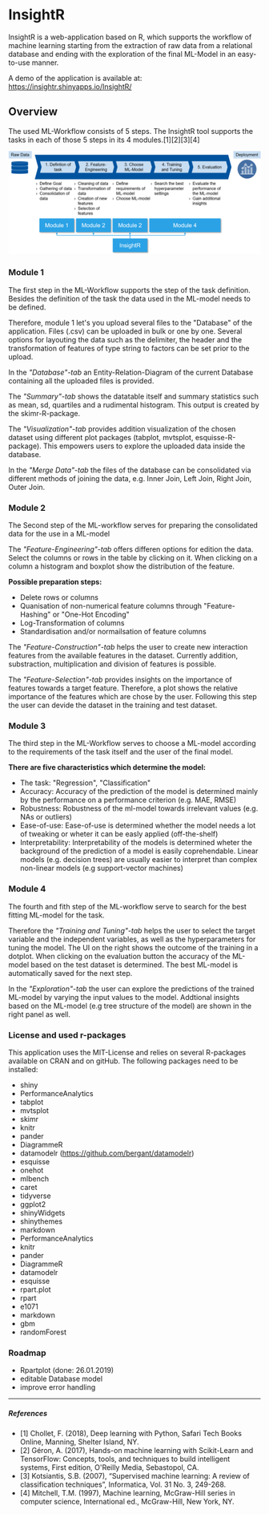 # InsightR
InsightR is a web-application based on R, which supports the workflow of machine learning starting from the extraction of raw data from a relational database and ending with the exploration of the final ML-Model in an easy-to-use manner.

A demo of the application is available at: https://insightr.shinyapps.io/InsightR/

## Overview
The used ML-Workflow consists of 5 steps. The InsightR tool supports the tasks in each of those 5 steps in its 4 modules.[1][2][3][4]

![alt text](images/workflow.png "5 Steps of ML-Workflow")


### Module 1
The first step in the ML-Workflow supports the step of the task definition. Besides the definition of the task the data used in the ML-model needs to be defined. 

Therefore, module 1 let's you upload several files to the "Database" of the application. Files (.csv) can be uploaded in bulk or one by one. Several options for layouting the data such as the delimiter, the header and the transformation of features of type string to factors can be set prior to the upload.

In the *"Database"-tab* an Entity-Relation-Diagram of the current Database containing all the uploaded files is provided.

The *"Summary"-tab* shows the datatable itself and summary statistics such as mean, sd, quartiles and a rudimental histogram. This output is created by the skimr-R-package.

The *"Visualization"-tab* provides addition visualization of the chosen dataset using different plot packages (tabplot, mvtsplot, esquisse-R-package). This empowers users to explore the uploaded data inside the database.

In the *"Merge Data"-tab* the files of the database can be consolidated via different methods of joining the data, e.g. Inner Join, Left Join, Right Join, Outer Join.
### Module 2
The Second step of the ML-workflow serves for preparing the consolidated data for the use in a ML-model

The *"Feature-Engineering"-tab* offers differen options for edition the data. Select the columns or rows in the table by clicking on it. When clicking on a column a histogram and boxplot show the distribution of the feature.

**Possible preparation steps:**
* Delete rows or columns
* Quanisation of non-numerical feature columns through "Feature-Hashing" or "One-Hot Encoding"
* Log-Transformation of columns
* Standardisation and/or normailsation of feature columns

The *"Feature-Construction"-tab* helps the user to create new interaction features from the available features in the dataset. Currently addition, substraction, multiplication and division of features is possible.

The *"Feature-Selection"-tab* provides insights on the importance of features towards a target feature. Therefore, a plot shows the relative importance of the features which are chose by the user. Following this step the user can devide the dataset in the training and test dataset.
### Module 3
The third step in the ML-Workflow serves to choose a ML-model according to the requirements of the task itself and the user of the final model.

**There are five characteristics which determine the model:**
* The task: "Regression", "Classification"
* Accuracy: Accuracy of the prediction of the model is determined mainly by the performance on a performance criterion (e.g. MAE, RMSE)  
* Robustness: Robustness of the ml-model towards irrelevant values (e.g. NAs or outliers) 
* Ease-of-use: Ease-of-use is determined whether the model needs a lot of tweaking or wheter it can be easly applied (off-the-shelf)
* Interpretability: Interpretability of the models is determined wheter the background of the prediction of a model is easily coprehendable. Linear models (e.g. decision trees) are usually easier to interpret than complex non-linear models (e.g support-vector machines)
### Module 4
The fourth and fith step of the ML-workflow serve to search for the best fitting ML-model for the task. 

Therefore the *"Training and Tuning"-tab* helps the user to select the target variable and the independent variables, as well as the hyperparameters for tuning the model. The UI on the right shows the outcome of the training in a dotplot. When clicking on the evaluation button the accuracy of the ML-model based on the test dataset is determined. The best ML-model is automatically saved for the next step.

In the *"Exploration"-tab* the user can explore the predictions of the trained ML-model by varying the input values to the model. Addtional insights based on the ML-model (e.g tree structure of the model) are shown in the right panel as well.
### License and used r-packages
This application uses the MIT-License and relies on several R-packages available on CRAN and on gitHub. The following packages need to be installed:

* shiny
* PerformanceAnalytics
* tabplot
* mvtsplot
* skimr
* knitr
* pander
* DiagrammeR
* datamodelr (https://github.com/bergant/datamodelr)
* esquisse
* onehot
* mlbench
* caret
* tidyverse
* ggplot2
* shinyWidgets
* shinythemes
* markdown
* PerformanceAnalytics
* knitr
* pander
* DiagrammeR
* datamodelr
* esquisse
* rpart.plot
* rpart
* e1071
* markdown
* gbm
* randomForest

### Roadmap
* Rpartplot (done: 26.01.2019)
* editable Database model
* improve error handling

---
##### References
* [1] Chollet, F. (2018), Deep learning with Python, Safari Tech Books Online, Manning, Shelter Island, NY.
* [2] Géron, A. (2017), Hands-on machine learning with Scikit-Learn and TensorFlow: Concepts, tools, and techniques to build intelligent systems, First edition, O'Reilly Media, Sebastopol, CA.
* [3] Kotsiantis, S.B. (2007), “Supervised machine learning: A review of classification techniques”, Informatica, Vol. 31 No. 3, 249-268.
* [4] Mitchell, T.M. (1997), Machine learning, McGraw-Hill series in computer science, International ed., McGraw-Hill, New York, NY.